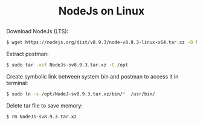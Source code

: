 <h1 align="center">

NodeJs on Linux

</h1>

Download NodeJs (LTS):
```bash
$ wget https://nodejs.org/dist/v8.9.3/node-v8.9.3-linux-x64.tar.xz -O NodeJs-sv8.9.3.tar.xz
```
Extract postman:
```bash
$ sudo tar -xzf NodeJs-sv8.9.3.tar.xz -C /opt
```
Create symbolic link between system bin and postman to access it in terminal:
```bash
$ sudo ln -s /opt/NodeJ-sv8.9.3.tar.xz/bin/*  /usr/bin/
```
Delete tar file to save memory:
```bash
$ rm NodeJs-sv8.9.3.tar.xz
````